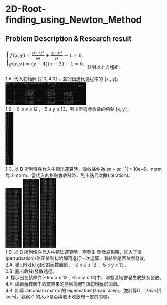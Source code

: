 # 2D-Root-finding_using_Newton_Method

## Problem Description & Research result
 <img src="README_IMG/problem.png" width="50%">
針對以上方程組:<br><br>
1.A. 代入初始解 [2.0, 4.0] ，並列出迭代過程中的 [x , y]。 <br>
<img src="README_IMG/1-1a.PNG" width="50%"> <br>
1.B. −6 ≤ 𝑥 ≤ 12 , −5 ≤ y ≤ 13，列出所有會收斂的格點 [x, y]。 <br>
<img src="README_IMG/1-1b.PNG" width="5%"> <br>
1.C. 以 B 所列條件代入牛頓法運算時，收斂條件為|𝑒𝑛 − 𝑒𝑛−1| ≤ 10e−6，norm 為 2-norm，當代入的格點會收斂時，列出迭代次數(iteration)。 <br>
<img src="README_IMG/1-1c(1).PNG" width="10%"> <img src="README_IMG/1-1c(2).PNG" width="10%"> <img src="README_IMG/1-1c(3).PNG" width="10%"> <br>
1.D. 以 B 所列條件代入牛頓法運算時，當發生 發散結果時，加入干擾(perturbation)/修正值到初始解再進行一次運算，看結果是否依然發散。 <br>
2.A. 畫出f(x)和 g(x)的函數圖形，−6 ≤ 𝑥 ≤ 12 , −5 ≤ y ≤ 13。 <br>
2.B. 畫出收斂/發散途徑。 <br>
3.   標示出在該條件(−6 ≤ 𝑥 ≤ 12 , −5 ≤ y ≤ 13)中，哪些區域會發生收斂及發散。 <br>
4.A. 試著解釋發生收斂結果的原因為何? 跟初始解的關聯。 <br>
4.B. 計算 Jacobiam matrix 的 eigenvalues(𝜆𝑚𝑎𝑥, 𝜆𝑚𝑖𝑛)，並計算C =|𝜆𝑚𝑎𝑥|/|𝜆𝑚𝑖𝑛|，觀察 C 的大小是否與收不收斂有一定的關聯。
